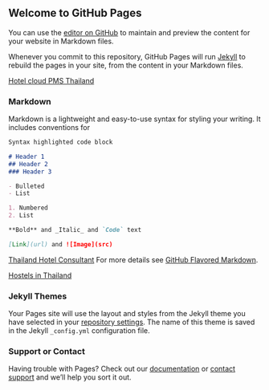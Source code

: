 ## Welcome to GitHub Pages

You can use the [editor on GitHub](https://github.com/latteyen/webapp/edit/master/README.md) to maintain and preview the content for your website in Markdown files.

Whenever you commit to this repository, GitHub Pages will run [Jekyll](https://jekyllrb.com/) to rebuild the pages in your site, from the content in your Markdown files.


[Hotel cloud PMS Thailand](http://www.acemsthailand.com/index)
### Markdown

Markdown is a lightweight and easy-to-use syntax for styling your writing. It includes conventions for

```markdown
Syntax highlighted code block

# Header 1
## Header 2
### Header 3

- Bulleted
- List

1. Numbered
2. List

**Bold** and _Italic_ and `Code` text

[Link](url) and ![Image](src)
```
[Thailand Hotel Consultant](https://www.thailandbusinessconsultant.com)
For more details see [GitHub Flavored Markdown](https://guides.github.com/features/mastering-markdown/).

[Hostels in Thailand](https://www.hostelgem.com)
### Jekyll Themes

Your Pages site will use the layout and styles from the Jekyll theme you have selected in your [repository settings](https://github.com/latteyen/webapp/settings). The name of this theme is saved in the Jekyll `_config.yml` configuration file.

### Support or Contact

Having trouble with Pages? Check out our [documentation](https://help.github.com/categories/github-pages-basics/) or [contact support](https://github.com/contact) and we’ll help you sort it out.
